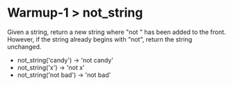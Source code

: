 # Warmup-1 > not_string

Given a string, return a new string where "not " has been added to the front. However, if the string already begins with "not", return the string unchanged.

- not_string('candy') → 'not candy'
- not_string('x') → 'not x'
- not_string('not bad') → 'not bad'
